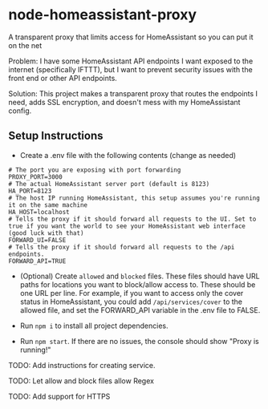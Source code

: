 # node-homeassistant-proxy
A transparent proxy that limits access for HomeAssistant so you can put it on the net

Problem: I have some HomeAssistant API endpoints I want exposed to the internet (specifically IFTTT), but I want to prevent security issues with the front end or other API endpoints.

Solution: This project makes a transparent proxy that routes the endpoints I need, adds SSL encryption, and doesn't mess with my HomeAssistant config.

## Setup Instructions

- Create a .env file with the following contents (change as needed)
```
# The port you are exposing with port forwarding
PROXY_PORT=3000
# The actual HomeAssistant server port (default is 8123)
HA_PORT=8123
# The host IP running HomeAssistant, this setup assumes you're running it on the same machine
HA_HOST=localhost
# Tells the proxy if it should forward all requests to the UI. Set to true if you want the world to see your HomeAssistant web interface (good luck with that)
FORWARD_UI=FALSE
# Tells the proxy if it should forward all requests to the /api endpoints. 
FORWARD_API=TRUE
```

- (Optional) Create `allowed` and `blocked` files.
These files should have URL paths for locations you want to block/allow access to. These should be one URL per line.
For example, if you want to access only the cover status in HomeAssistant, you could add
`/api/services/cover`
to the allowed file, and set the FORWARD_API variable in the .env file to FALSE.

- Run `npm i` to install all project dependencies.

- Run `npm start`. If there are no issues, the console should show "Proxy is running!"

TODO: Add instructions for creating service.

TODO: Let allow and block files allow Regex

TODO: Add support for HTTPS
